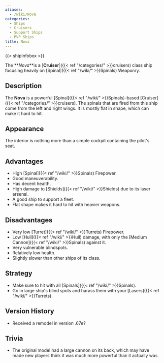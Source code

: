 ```yaml
---
aliases:
  - /wiki/Nova
categories:
  - Ships
  - Cruisers
  - Support Ships
  - PVP Ships
title: Nova
---
```


{{< shipInfobox >}}

The **_Nova_**is a [**Cruiser**]({{< ref "/categories/" >}}cruisers) class ship focusing heavily on [Spinal]({{< ref "/wiki/" >}}Spinals) Weaponry.

## Description

The **Nova** is a powerful [Spinal]({{< ref "/wiki/" >}}Spinals)-based [Cruiser]({{< ref "/categories/" >}}cruisers). The spinals that are fired from this ship come from the left and right wings. It is mostly flat in shape, which can make it hard to hit.

## Appearance

The interior is nothing more than a simple cockpit containing the pilot's seat.

## Advantages

- High [Spinal]({{< ref "/wiki/" >}}Spinals) Firepower.
- Good maneuverability.
- Has decent health.
- High damage to [Shields]({{< ref "/wiki/" >}}Shields) due to its laser arsenal.
- A good ship to support a fleet.
- Flat shape makes it hard to hit with heavier weapons.

## Disadvantages

- Very low [Turret]({{< ref "/wiki/" >}}Turrets) Firepower.
- Low [Hull]({{< ref "/wiki/" >}}Hull) damage, with only the [Medium Cannon]({{< ref "/wiki/" >}}Spinals) against it.
- Very vulnerable blindspots.
- Relatively low health.
- Slightly slower than other ships of its class.

## Strategy

- Make sure to hit with all [Spinals]({{< ref "/wiki/" >}}Spinals).
- Go in large ship's blind spots and harass them with your [Lasers]({{< ref "/wiki/" >}}Turrets).

## Version History

- Received a remodel in version .67e?

## Trivia

- The original model had a large cannon on its back, which may have made new players think it was much more powerful than it actually was.
